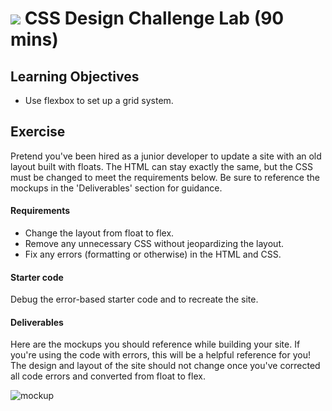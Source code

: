 # ![](https://ga-dash.s3.amazonaws.com/production/assets/logo-9f88ae6c9c3871690e33280fcf557f33.png) CSS Design Challenge Lab (90 mins)

## Learning Objectives
- Use flexbox to set up a grid system.

## Exercise
Pretend you've been hired as a junior developer to update a site with an old layout built with floats. The HTML can stay exactly the same, but the CSS must be changed to meet the requirements below. Be sure to reference the mockups in the 'Deliverables' section for guidance.

#### Requirements
- Change the layout from float to flex.
- Remove any unnecessary CSS without jeopardizing the layout.
- Fix any errors (formatting or otherwise) in the HTML and CSS.

#### Starter code
Debug the error-based starter code and to recreate the site.

#### Deliverables
Here are the mockups you should reference while building your site. If you're using the code with errors, this will be a helpful reference for you! The design and layout of the site should not change once you've corrected all code errors and converted from float to flex.

![mockup](assets/mockup.png)
